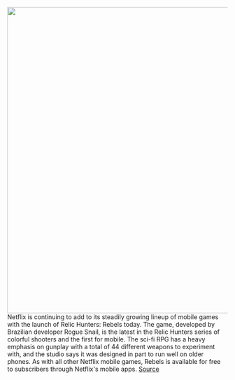 <img src='https://cdn.vox-cdn.com/thumbor/9l5dlb2VAwXwtpxya2q3MhxAknU=/0x0:2208x1242/1200x800/filters:focal(928x445:1280x797)/cdn.vox-cdn.com/uploads/chorus_image/image/70827652/81517324_RelicHuntersRebels_game_screenshot_ios_mobile_horizontal_5_5_inch_na_en_03.0.jpg' width='700px' /><br/>
Netflix is continuing to add to its steadily growing lineup of mobile games with the launch of Relic Hunters: Rebels today. The game, developed by Brazilian developer Rogue Snail, is the latest in the Relic Hunters series of colorful shooters and the first for mobile. The sci-fi RPG has a heavy emphasis on gunplay with a total of 44 different weapons to experiment with, and the studio says it was designed in part to run well on older phones. As with all other Netflix mobile games, Rebels is available for free to subscribers through Netflix's mobile apps.
<a href='https://www.theverge.com/2022/5/3/23053912/relic-hunters-rebels-netflix-mobile-game-release-date'> Source <a/>